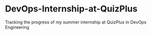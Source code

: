 # DevOps-Internship-at-QuizPlus
Tracking the progress of my summer internship at QuizPlus in DevOps Engineering

